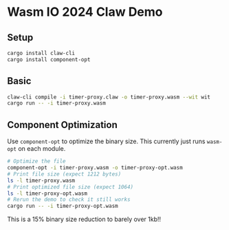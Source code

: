 # Wasm IO 2024 Claw Demo

## Setup

```sh
cargo install claw-cli
cargo install component-opt
```

## Basic

```sh
claw-cli compile -i timer-proxy.claw -o timer-proxy.wasm --wit wit
cargo run -- -i timer-proxy.wasm
```

## Component Optimization

Use `component-opt` to optimize the binary size.
This currently just runs `wasm-opt` on each module.

```sh
# Optimize the file
component-opt -i timer-proxy.wasm -o timer-proxy-opt.wasm
# Print file size (expect 1212 bytes)
ls -l timer-proxy.wasm
# Print optimized file size (expect 1064)
ls -l timer-proxy-opt.wasm
# Rerun the demo to check it still works
cargo run -- -i timer-proxy-opt.wasm
```

This is a 15% binary size reduction to barely over 1kb!!
